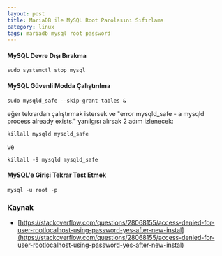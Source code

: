 ```yaml
---
layout: post
title: MariaDB ile MySQL Root Parolasını Sıfırlama
category: linux
tags: mariadb mysql root password
---
```


#### MySQL Devre Dışı Bırakma

    sudo systemctl stop mysql

#### MySQL Güvenli Modda Çalıştırılma

    sudo mysqld_safe --skip-grant-tables &

eğer tekrardan çalıştırmak istersek ve "error mysqld_safe - a mysqld process already exists." yanılgısı alırsak 2 adım izlenecek:

    killall mysqld mysqld_safe

ve

    killall -9 mysqld mysqld_safe

#### MySQL'e Girişi Tekrar Test Etmek

    mysql -u root -p

### Kaynak

- [https://stackoverflow.com/questions/28068155/access-denied-for-user-rootlocalhost-using-password-yes-after-new-instal](https://stackoverflow.com/questions/28068155/access-denied-for-user-rootlocalhost-using-password-yes-after-new-instal)

